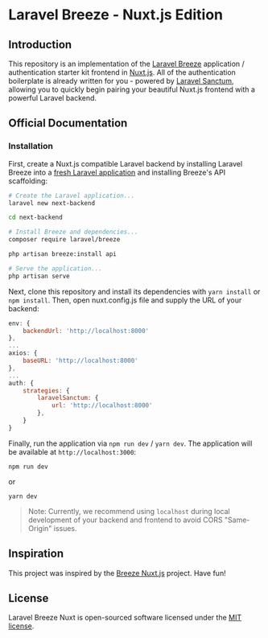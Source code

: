 # Laravel Breeze - Nuxt.js Edition

## Introduction

This repository is an implementation of the [Laravel Breeze](https://laravel.com/docs/starter-kits) application / authentication starter kit frontend in [Nuxt.js](https://nuxtjs.org). All of the authentication boilerplate is already written for you - powered by [Laravel Sanctum](https://laravel.com/docs/sanctum), allowing you to quickly begin pairing your beautiful Nuxt.js frontend with a powerful Laravel backend.

## Official Documentation

### Installation

First, create a Nuxt.js compatible Laravel backend by installing Laravel Breeze into a [fresh Laravel application](https://laravel.com/docs/installation) and installing Breeze's API scaffolding:

```bash
# Create the Laravel application...
laravel new next-backend

cd next-backend

# Install Breeze and dependencies...
composer require laravel/breeze

php artisan breeze:install api

# Serve the application...
php artisan serve
```

Next, clone this repository and install its dependencies with `yarn install` or `npm install`. Then, open nuxt.config.js file and supply the URL of your backend:

```js
env: {
    backendUrl: 'http://localhost:8000'
},
...
axios: {
    baseURL: 'http://localhost:8000'
},
...
auth: {
    strategies: {
        laravelSanctum: {
            url: 'http://localhost:8000'
        },
    }
}
```

Finally, run the application via `npm run dev` / `yarn dev`. The application will be available at `http://localhost:3000`:

```
npm run dev
```
or
```
yarn dev
```

> Note: Currently, we recommend using `localhost` during local development of your backend and frontend to avoid CORS "Same-Origin" issues.

## Inspiration
This project was inspired by the [Breeze Nuxt.js](https://github.com/laravel/breeze-next) project. Have fun!

## License

Laravel Breeze Nuxt is open-sourced software licensed under the [MIT license](LICENSE.md).
